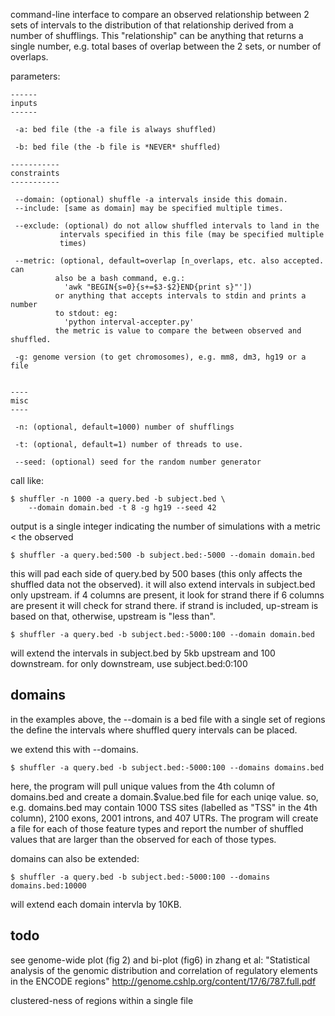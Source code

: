command-line interface to compare an observed relationship between 2 sets of
intervals to the distribution of that relationship derived from a number of
shufflings. This "relationship" can be anything that returns a single number,
e.g. total bases of overlap between the 2 sets, or number of overlaps.

parameters: 

    ------
    inputs
    ------

     -a: bed file (the -a file is always shuffled) 

     -b: bed file (the -b file is *NEVER* shuffled) 

    -----------
    constraints 
    -----------
    
     --domain: (optional) shuffle -a intervals inside this domain.
     --include: [same as domain] may be specified multiple times.

     --exclude: (optional) do not allow shuffled intervals to land in the
               intervals specified in this file (may be specified multiple
               times)
    
     --metric: (optional, default=overlap [n_overlaps, etc. also accepted. can
              also be a bash command, e.g.:
                'awk "BEGIN{s=0}{s+=$3-$2}END{print s}"'])
              or anything that accepts intervals to stdin and prints a number
              to stdout: eg:
                'python interval-accepter.py'
              the metric is value to compare the between observed and shuffled.

     -g: genome version (to get chromosomes), e.g. mm8, dm3, hg19 or a file


    ----
    misc
    ----

     -n: (optional, default=1000) number of shufflings
             
     -t: (optional, default=1) number of threads to use.

     --seed: (optional) seed for the random number generator


call like:

    $ shuffler -n 1000 -a query.bed -b subject.bed \
        --domain domain.bed -t 8 -g hg19 --seed 42

output is a single integer indicating the number of simulations
with a metric < the observed

    $ shuffler -a query.bed:500 -b subject.bed:-5000 --domain domain.bed    

this will pad each side of query.bed by 500 bases (this only affects the shuffled data
not the observed).
it will also extend intervals in subject.bed only upstream. if 4 columns are present,
it look for strand there if 6 columns are present it will check for strand there. if
strand is included, up-stream is based on that, otherwise, upstream is "less than".

    $ shuffler -a query.bed -b subject.bed:-5000:100 --domain domain.bed    

will extend the intervals in subject.bed by 5kb upstream and 100 downstream.
for only downstream, use subject.bed:0:100

domains
-------

in the examples above, the --domain is a bed file with a single set of regions
the define the intervals where shuffled query intervals can be placed.

we extend this with --domains.

    $ shuffler -a query.bed -b subject.bed:-5000:100 --domains domains.bed    

here, the program will pull unique values from the 4th column of domains.bed
and create a domain.$value.bed file for each uniqe value. so, e.g. domains.bed
may contain 1000 TSS sites (labelled as "TSS" in the 4th column), 2100 exons,
2001 introns, and 407 UTRs. The program will create a file for each of those
feature types and report the number of shuffled values that are larger than
the observed for each of those types.

domains can also be extended:

    $ shuffler -a query.bed -b subject.bed:-5000:100 --domains domains.bed:10000

will extend each domain intervla by 10KB.



todo
----

see genome-wide plot (fig 2) and bi-plot (fig6) in zhang et al:
"Statistical analysis of the genomic distribution and correlation of regulatory elements in the ENCODE regions"
http://genome.cshlp.org/content/17/6/787.full.pdf


clustered-ness of regions within a single file
